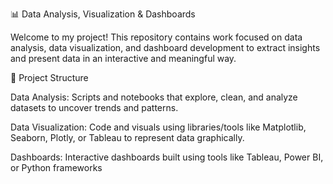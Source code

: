 📊 Data Analysis, Visualization & Dashboards

Welcome to my project! This repository contains work focused on data analysis, data visualization, and dashboard development to extract insights and present data in an interactive and meaningful way.

📂 Project Structure

Data Analysis:
Scripts and notebooks that explore, clean, and analyze datasets to uncover trends and patterns.

Data Visualization:
Code and visuals using libraries/tools like Matplotlib, Seaborn, Plotly, or Tableau to represent data graphically.

Dashboards:
Interactive dashboards built using tools like Tableau, Power BI, or Python frameworks
